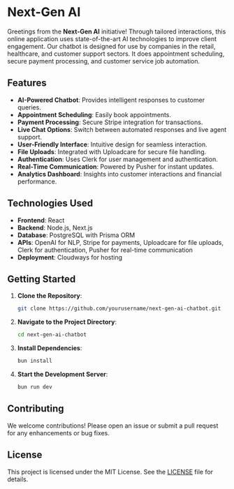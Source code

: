 
# Next-Gen AI 

Greetings from the **Next-Gen AI** initiative! Through tailored interactions, this online application uses state-of-the-art AI technologies to improve client engagement. Our chatbot is designed for use by companies in the retail, healthcare, and customer support sectors. It does appointment scheduling, secure payment processing, and customer service job automation.

## Features

- **AI-Powered Chatbot**: Provides intelligent responses to customer queries.
- **Appointment Scheduling**: Easily book appointments.
- **Payment Processing**: Secure Stripe integration for transactions.
- **Live Chat Options**: Switch between automated responses and live agent support.
- **User-Friendly Interface**: Intuitive design for seamless interaction.
- **File Uploads**: Integrated with Uploadcare for secure file handling.
- **Authentication**: Uses Clerk for user management and authentication.
- **Real-Time Communication**: Powered by Pusher for instant updates.
- **Analytics Dashboard**: Insights into customer interactions and financial performance.

## Technologies Used

- **Frontend**: React
- **Backend**: Node.js, Next.js
- **Database**: PostgreSQL with Prisma ORM
- **APIs**: OpenAI for NLP, Stripe for payments, Uploadcare for file uploads, Clerk for authentication, Pusher for real-time communication
- **Deployment**: Cloudways for hosting

## Getting Started

1. **Clone the Repository**:
   ```bash
   git clone https://github.com/yourusername/next-gen-ai-chatbot.git
   ```
2. **Navigate to the Project Directory**:
   ```bash
   cd next-gen-ai-chatbot
   ```
3. **Install Dependencies**:
   ```bash
   bun install
   ```
4. **Start the Development Server**:
   ```bash
   bun run dev
   ```

## Contributing

We welcome contributions! Please open an issue or submit a pull request for any enhancements or bug fixes.

## License

This project is licensed under the MIT License. See the [LICENSE](LICENSE) file for details.

